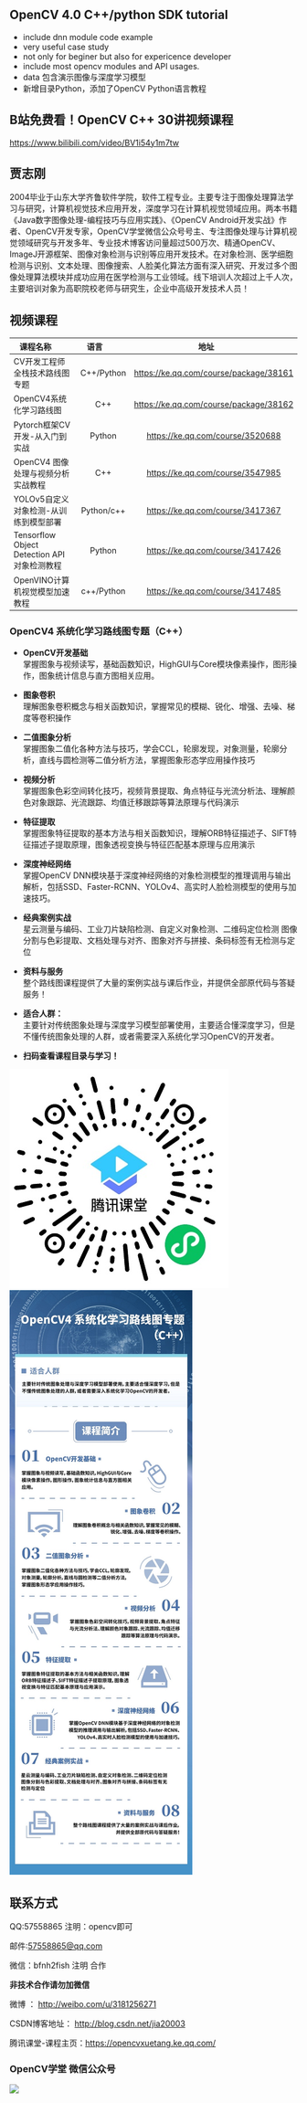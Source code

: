 ## OpenCV 4.0 C++/python SDK tutorial
- include dnn module code example
- very useful case study
- not only for beginer but also for expericence developer
- include most opencv modules and API usages.
- data 包含演示图像与深度学习模型
- 新增目录Python，添加了OpenCV Python语言教程

## B站免费看！OpenCV C++ 30讲视频课程
https://www.bilibili.com/video/BV1i54y1m7tw

## 贾志刚
2004毕业于山东大学齐鲁软件学院，软件工程专业。主要专注于图像处理算法学习与研究，计算机视觉技术应用开发，深度学习在计算机视觉领域应用。两本书籍《Java数字图像处理-编程技巧与应用实践》、《OpenCV Android开发实战》作者、OpenCV开发专家，OpenCV学堂微信公众号号主、专注图像处理与计算机视觉领域研究与开发多年、专业技术博客访问量超过500万次、精通OpenCV、ImageJ开源框架、图像对象检测与识别等应用开发技术。在对象检测、医学细胞检测与识别、文本处理、图像搜索、人脸美化算法方面有深入研究、开发过多个图像处理算法模块并成功应用在医学检测与工业领域。线下培训人次超过上千人次，主要培训对象为高职院校老师与研究生，企业中高级开发技术人员！

## 视频课程

| 课程名称        | 语言          | 地址         |
| ------------- |:-------------:| :-------------:|
| CV开发工程师全栈技术路线图专题|C++/Python| https://ke.qq.com/course/package/38161 |
| OpenCV4系统化学习路线图 | C++| https://ke.qq.com/course/package/38162 |
| Pytorch框架CV开发-从入门到实战| Python| https://ke.qq.com/course/3520688 |
| OpenCV4 图像处理与视频分析实战教程| C++| https://ke.qq.com/course/3547985 |
|YOLOv5自定义对象检测-从训练到模型部署|Python/c++|https://ke.qq.com/course/3417367|
| Tensorflow Object Detection API对象检测教程| Python| https://ke.qq.com/course/3417426 |
| OpenVINO计算机视觉模型加速教程| c++/Python| https://ke.qq.com/course/3417485 |

### OpenCV4 系统化学习路线图专题（C++）
- <b>OpenCV开发基础</b><br>
掌握图象与视频读写，基础函数知识，HighGUI与Core模块像素操作，图形操作，图象统计信息与直方图相关应用。
- <b>图象卷积</b><br>
理解图象卷积概念与相关函数知识，掌握常见的模糊、锐化、增强、去噪、梯度等卷积操作
- <b>二值图象分析</b><br>
掌握图象二值化各种方法与技巧，学会CCL，轮廓发现，对象测量，轮廓分析，直线与圆检测等二值分析方法，掌握图象形态学应用操作技巧
- <b>视频分析</b><br>
掌握图象色彩空间转化技巧，视频背景提取、角点特征与光流分析法、理解颜色对象跟踪、光流跟踪、均值迁移跟踪等算法原理与代码演示
- <b>特征提取</b><br>
掌握图象特征提取的基本方法与相关函数知识，理解ORB特征描述子、SIFT特征描述子提取原理，图象透视变换与特征匹配基本原理与应用演示
- <b>深度神经网络</b><br>
掌握OpenCV DNN模块基于深度神经网络的对象检测模型的推理调用与输出解析，包括SSD、Faster-RCNN、YOLOv4、高实时人脸检测模型的使用与加速技巧。
- <b>经典案例实战</b><br>
星云测量与编码、工业刀片缺陷检测、自定义对象检测、二维码定位检测
图像分割与色彩提取、文档处理与对齐、图象对齐与拼接、条码标签有无检测与定位
- <b>资料与服务</b><br>
整个路线图课程提供了大量的案例实战与课后作业，并提供全部原代码与答疑服务！

- <b>适合人群：</b><br>
主要针对传统图象处理与深度学习模型部署使用，主要适合懂深度学习，但是不懂传统图象处理的人群，或者需要深入系统化学习OpenCV的开发者。

- <b>扫码查看课程目录与学习！</b><br>


![](OpenCV4_MAP.jpg)
![](OpenCV4_roadmap.jpg)


## 联系方式
QQ:57558865 注明：opencv即可

邮件:57558865@qq.com

微信：bfnh2fish 注明 合作

<b>非技术合作请勿加微信</b>

微博 ： http://weibo.com/u/3181256271

CSDN博客地址： http://blog.csdn.net/jia20003

腾讯课堂-课程主页：https://opencvxuetang.ke.qq.com/

### OpenCV学堂 微信公众号
![](CVSCHOOL.jpg)
